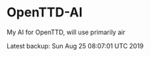 # OpenTTD-AI
My AI for OpenTTD, will use primarily air

Latest backup: Sun Aug 25 08:07:01 UTC 2019
